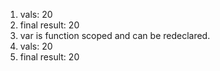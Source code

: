 1. vals: 20
2. final result: 20
3. var is function scoped and can be redeclared.
4. vals: 20
5. final result: 20
